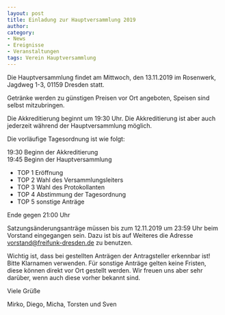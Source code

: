```yaml
---
layout: post
title: Einladung zur Hauptversammlung 2019
author:
category:
- News
- Ereignisse
- Veranstaltungen
tags: Verein Hauptversammlung
---
```


Die Hauptversammlung findet am Mittwoch, den 13.11.2019 im Rosenwerk,
Jagdweg 1-3, 01159 Dresden statt.

Getränke werden zu günstigen Preisen vor Ort angeboten, Speisen sind selbst mitzubringen.

Die Akkreditierung beginnt um 19:30 Uhr. Die Akkreditierung ist aber auch jederzeit während der Hauptversammlung möglich.

Die vorläufige Tagesordnung ist wie folgt:

19:30 Beginn der Akkreditierung<br/>
19:45 Beginn der Hauptversammlung

- TOP 1 Eröffnung
- TOP 2 Wahl des Versammlungsleiters
- TOP 3 Wahl des Protokollanten
- TOP 4 Abstimmung der Tagesordnung
- TOP 5 sonstige Anträge

Ende gegen 21:00 Uhr

Satzungsänderungsanträge müssen bis zum 12.11.2019 um 23:59 Uhr beim
Vorstand eingegangen sein. Dazu ist bis auf Weiteres die Adresse [vorstand@freifunk-dresden.de](mailto:vorstand@freifunk-dresden.de) zu benutzen.

Wichtig ist, dass bei gestellten Anträgen der Antragsteller erkennbar ist! Bitte Klarnamen verwenden. Für sonstige Anträge gelten keine Fristen, diese können direkt vor Ort gestellt werden. Wir freuen uns aber sehr darüber, wenn auch diese vorher bekannt sind.

Viele Grüße

Mirko, Diego, Micha, Torsten und Sven
